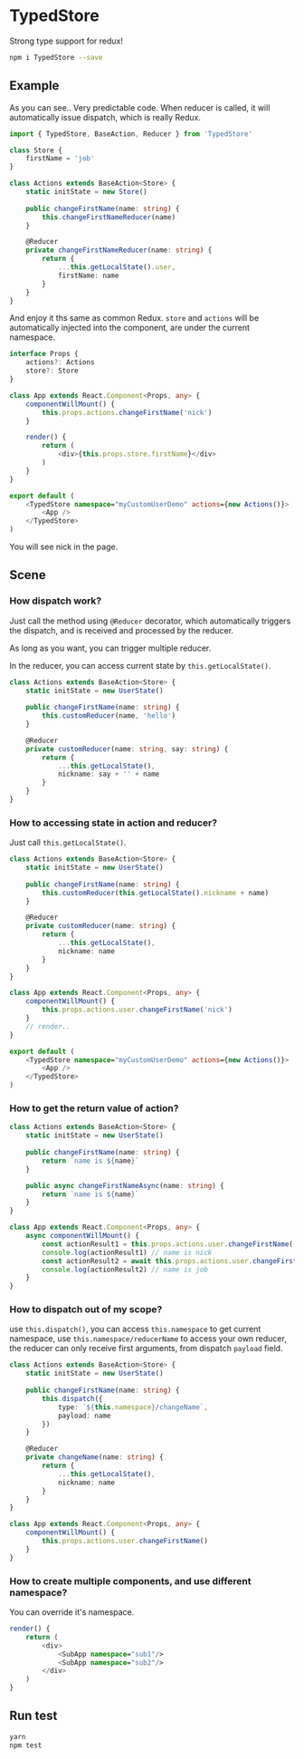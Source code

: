 # TypedStore

Strong type support for redux!

```bash
npm i TypedStore --save
```

## Example

As you can see.. Very predictable code. When reducer is called, it will automatically issue dispatch, which is really Redux.

```typescript
import { TypedStore, BaseAction, Reducer } from 'TypedStore'

class Store {
    firstName = 'job'
}

class Actions extends BaseAction<Store> {
    static initState = new Store()
   
    public changeFirstName(name: string) {
        this.changeFirstNameReducer(name)
    }

    @Reducer
    private changeFirstNameReducer(name: string) {
        return {
            ...this.getLocalState().user,
            firstName: name
        }
    }
}
```

And enjoy it ths same as common Redux. `store` and `actions` will be automatically injected into the component, are under the current namespace.

```typescript
interface Props {
    actions?: Actions
    store?: Store
}

class App extends React.Component<Props, any> {
    componentWillMount() {
        this.props.actions.changeFirstName('nick')
    }

    render() {
        return (
            <div>{this.props.store.firstName}</div>
        )
    }
}

export default (
    <TypedStore namespace="myCustomUserDemo" actions={new Actions()}>
        <App />
    </TypedStore>
)
```

You will see nick in the page.

## Scene

### How dispatch work?

Just call the method using `@Reducer` decorator, which automatically triggers the dispatch, and is received and processed by the reducer.

As long as you want, you can trigger multiple reducer.

In the reducer, you can access current state by `this.getLocalState()`.

```typescript
class Actions extends BaseAction<Store> {
    static initState = new UserState()
   
    public changeFirstName(name: string) {
        this.customReducer(name, 'hello')
    }

    @Reducer
    private customReducer(name: string, say: string) {
        return {
            ...this.getLocalState(),
            nickname: say + '' + name
        }
    }
}
```

### How to accessing state in action and reducer?

Just call `this.getLocalState()`.

```typescript
class Actions extends BaseAction<Store> {
    static initState = new UserState()
   
    public changeFirstName(name: string) {
        this.customReducer(this.getLocalState().nickname + name)
    }

    @Reducer
    private customReducer(name: string) {
        return {
            ...this.getLocalState(),
            nickname: name
        }
    }
}

class App extends React.Component<Props, any> {
    componentWillMount() {
        this.props.actions.user.changeFirstName('nick')
    }
    // render..
}

export default (
    <TypedStore namespace="myCustomUserDemo" actions={new Actions()}>
        <App />
    </TypedStore>
)
```

### How to get the return value of action?

```typescript
class Actions extends BaseAction<Store> {
    static initState = new UserState()
   
    public changeFirstName(name: string) {
        return `name is ${name}`
    }

    public async changeFirstNameAsync(name: string) {
        return `name is ${name}`
    }
}

class App extends React.Component<Props, any> {
    async componentWillMount() {
        const actionResult1 = this.props.actions.user.changeFirstName('nick')
        console.log(actionResult1) // name is nick
        const actionResult2 = await this.props.actions.user.changeFirstNameAsync('job')
        console.log(actionResult2) // name is job
    }
}
```

### How to dispatch out of my scope?

use `this.dispatch()`, you can access `this.namespace` to get current namespace, use `this.namespace/reducerName` to access your own reducer, the reducer can only receive first arguments, from dispatch `payload` field.

```typescript
class Actions extends BaseAction<Store> {
    static initState = new UserState()
   
    public changeFirstName(name: string) {
        this.dispatch({
            type: `${this.namespace}/changeName`,
            payload: name
        })
    }

    @Reducer
    private changeName(name: string) {
        return {
            ...this.getLocalState(),
            nickname: name
        }
    }
}

class App extends React.Component<Props, any> {
    componentWillMount() {
        this.props.actions.user.changeFirstName()
    }
}
```

### How to create multiple components, and use different namespace?

You can override it's namespace.

```typescript
render() {
    return (
        <div>
            <SubApp namespace="sub1"/>
            <SubApp namespace="sub2"/>
        </div>
    )
}
```

## Run test

```bash
yarn
npm test
```